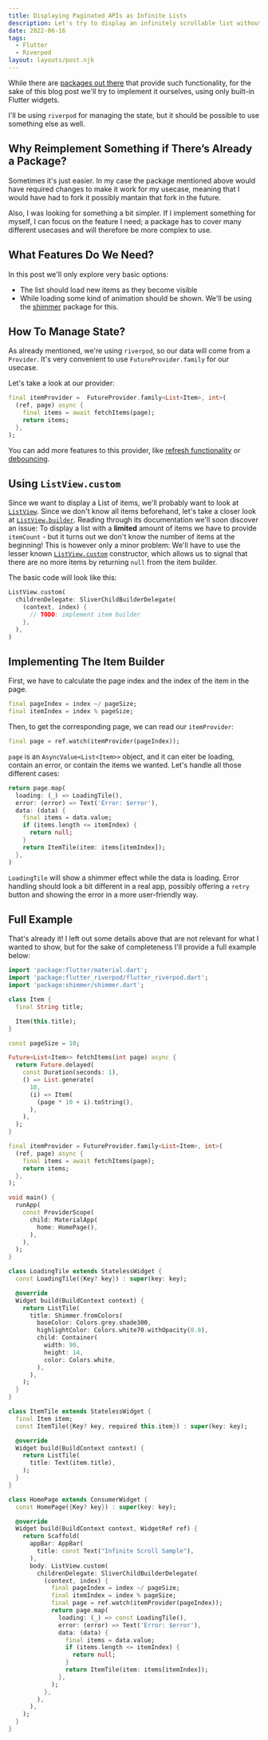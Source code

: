 ```yaml
---
title: Displaying Paginated APIs as Infinite Lists
description: Let's try to display an infinitely scrollable list without using dependencies!
date: 2022-06-16
tags:
  - Flutter
  - Riverpod
layout: layouts/post.njk
---
```

While there are [packages out there](https://pub.dev/packages/infinite_scroll_pagination) that provide such functionality,
for the sake of this blog post we'll try to implement it ourselves, using only built-in Flutter widgets.

I'll be using `riverpod` for managing the state, but it should be possible to use something else as well.

## Why Reimplement Something if There’s Already a Package?

Sometimes it's just easier.
In my case the package mentioned above would have required changes to make it work for my usecase,
meaning that I would have had to fork it possibly mantain that fork in the future.

Also, I was looking for something a bit simpler. If I implement something for myself,
I can focus on the feature I need; a package has to cover many different usecases and
will therefore be more complex to use.

## What Features Do We Need?

In this post we'll only explore very basic options:
- The list should load new items as they become visible
- While loading some kind of animation should be shown. We'll be using the [shimmer](https://pub.dev/packages/shimmer) package for this.

## How To Manage State?

As already mentioned, we're using `riverpod`, so our data will come from a `Provider`.
It's very convenient to use `FutureProvider.family` for our usecase.

Let's take a look at our provider:
```dart
final itemProvider =  FutureProvider.family<List<Item>, int>(
  (ref, page) async {
    final items = await fetchItems(page);
    return items;
  },
);

```

You can add more features to this provider, like [refresh functionality](/posts/riverpod-refresh) or [debouncing](/posts/riverpod-debounce).


## Using `ListView.custom`

Since we want to display a List of items, we'll probably want to look at [`ListView`](https://api.flutter.dev/flutter/widgets/ListView-class.html). Since we don't know all items
beforehand, let's take a closer look at [`ListView.builder`](https://api.flutter.dev/flutter/widgets/ListView/ListView.builder.html). Reading through its documentation we'll soon
discover an issue: To display a list with a **limited** amount of items we have to provide `itemCount` - but it turns out we don't know the number of items at the beginning!
This is however only a minor problem: We'll have to use the lesser known [`ListView.custom`](https://api.flutter.dev/flutter/widgets/ListView/ListView.custom.html) constructor,
which allows us to signal that there are no more items by returning `null` from the item builder.

The basic code will look like this:
```dart
ListView.custom(
  childrenDelegate: SliverChildBuilderDelegate(
    (context, index) {
      // TODO: implement item builder
    },
  ),
)
```

## Implementing The Item Builder

First, we have to calculate the page index and the index of the item in the page.

```dart
final pageIndex = index ~/ pageSize;
final itemIndex = index % pageSize;
```

Then, to get the corresponding page, we can read our `itemProvider`:
```dart
final page = ref.watch(itemProvider(pageIndex));
```

`page` is an `AsyncValue<List<Item>>` object, and it can eiter be loading, contain an error, or contain the items we wanted.
Let's handle all those different cases:
```dart
return page.map(
  loading: (_) => LoadingTile(),
  error: (error) => Text('Error: $error'),
  data: (data) {
    final items = data.value;
    if (items.length <= itemIndex) {
      return null;
    }
    return ItemTile(item: items[itemIndex]);
  },
)
```

`LoadingTile` will show a shimmer effect while the data is loading. Error handling should look a bit different in a real app,
possibly offering a `retry` button and showing the error in a more user-friendly way.

## Full Example

That's already it! I left out some details above that are not relevant for what I wanted to show, but for the sake of completeness I'll provide
a full example below:

```dart
import 'package:flutter/material.dart';
import 'package:flutter_riverpod/flutter_riverpod.dart';
import 'package:shimmer/shimmer.dart';

class Item {
  final String title;

  Item(this.title);
}

const pageSize = 10;

Future<List<Item>> fetchItems(int page) async {
  return Future.delayed(
    const Duration(seconds: 1),
    () => List.generate(
      10,
      (i) => Item(
        (page * 10 + i).toString(),
      ),
    ),
  );
}

final itemProvider = FutureProvider.family<List<Item>, int>(
  (ref, page) async {
    final items = await fetchItems(page);
    return items;
  },
);

void main() {
  runApp(
    const ProviderScope(
      child: MaterialApp(
        home: HomePage(),
      ),
    ),
  );
}

class LoadingTile extends StatelessWidget {
  const LoadingTile({Key? key}) : super(key: key);

  @override
  Widget build(BuildContext context) {
    return ListTile(
      title: Shimmer.fromColors(
        baseColor: Colors.grey.shade300,
        highlightColor: Colors.white70.withOpacity(0.8),
        child: Container(
          width: 90,
          height: 14,
          color: Colors.white,
        ),
      ),
    );
  }
}

class ItemTile extends StatelessWidget {
  final Item item;
  const ItemTile({Key? key, required this.item}) : super(key: key);

  @override
  Widget build(BuildContext context) {
    return ListTile(
      title: Text(item.title),
    );
  }
}

class HomePage extends ConsumerWidget {
  const HomePage({Key? key}) : super(key: key);

  @override
  Widget build(BuildContext context, WidgetRef ref) {
    return Scaffold(
      appBar: AppBar(
        title: const Text("Infinite Scroll Sample"),
      ),
      body: ListView.custom(
        childrenDelegate: SliverChildBuilderDelegate(
          (context, index) {
            final pageIndex = index ~/ pageSize;
            final itemIndex = index % pageSize;
            final page = ref.watch(itemProvider(pageIndex));
            return page.map(
              loading: (_) => const LoadingTile(),
              error: (error) => Text('Error: $error'),
              data: (data) {
                final items = data.value;
                if (items.length <= itemIndex) {
                  return null;
                }
                return ItemTile(item: items[itemIndex]);
              },
            );
          },
        ),
      ),
    );
  }
}
```